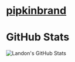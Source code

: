 # <a href="https://pipkinbrand.github.io/pipkinbrand/">pipkinbrand</a>

# GitHub Stats

![Landon's GitHub Stats](https://github-readme-stats.vercel.app/api?username=pipkinbrand&show_icons=true&count_private=true&bg_color=44475a&title_color=bd93f9&text_color=f8f8f2&icon_color=50fa7b&)
